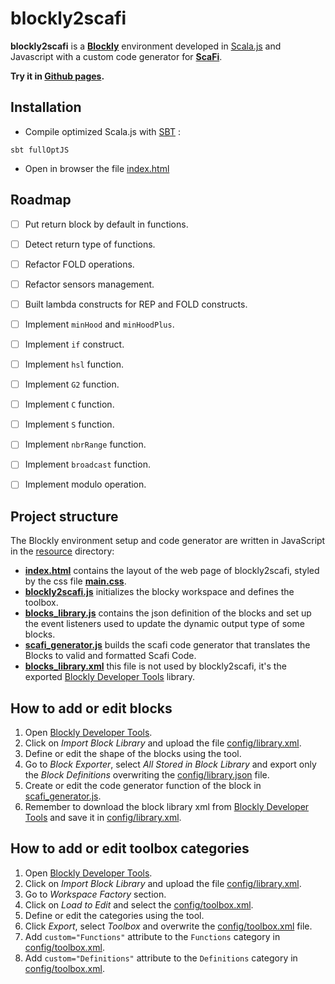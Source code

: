 # blockly2scafi #

**blockly2scafi** is a [**Blockly**](https://developers.google.com/blockly/) environment developed
in [Scala.js](http://www.scala-js.org/) and Javascript with a custom code generator for [**ScaFi**](https://scafi.github.io/).

**Try it in <a href="https://alemazzo.github.io/blockly2scafi/" target="_blank">Github pages</a>.**

## Installation

- Compile optimized Scala.js with [SBT](https://www.scala-sbt.org/) :

```
sbt fullOptJS
```

- Open in browser the file [index.html](src/main/resources/index.html)


<!-- ROADMAP -->
## Roadmap

- [ ] Put return block by default in functions.
- [ ] Detect return type of functions.
- [ ] Refactor FOLD operations.
- [ ] Refactor sensors management.
- [ ] Built lambda constructs for REP and FOLD constructs.
- [ ] Implement `minHood` and `minHoodPlus`.
- [ ] Implement `if` construct.
- [ ] Implement `hsl` function.
- [ ] Implement `G2` function.
- [ ] Implement `C` function.
- [ ] Implement `S` function.
- [ ] Implement `nbrRange` function.
- [ ] Implement `broadcast` function.
- [ ] Implement modulo operation.


## Project structure
The Blockly environment setup and code generator are written in JavaScript in the [resource](src/main/resources) directory:
- **[index.html](src/main/resources/index.html)** contains the layout of the web page of blockly2scafi, styled by the css file **[main.css](src/main/resources/main.css)**.
- **[blockly2scafi.js](src/main/resources/blockly2scafi.js)** initializes the blocky workspace and defines the toolbox.
- **[blocks_library.js](src/main/resources/blocks_library.js)** contains the json definition of the blocks and set up the event listeners used to update the dynamic output type of some blocks.
- **[scafi_generator.js](src/main/resources/scafi_generator.js)** builds the scafi code generator that translates the Blocks to valid and formatted Scafi Code.
- **[blocks_library.xml](src/main/resources/config/library.xml)** this file is not used by blockly2scafi, it's the exported [Blockly Developer Tools](https://blockly-demo.appspot.com/static/demos/blockfactory/index.html#) library.

## How to add or edit blocks
1. Open [Blockly Developer Tools](https://blockly-demo.appspot.com/static/demos/blockfactory/index.html#).
2. Click on *Import Block Library* and upload the file [config/library.xml](src/main/resources/config/library.xml).
3. Define or edit the shape of the blocks using the tool.
4. Go to *Block Exporter*, select *All Stored in Block Library* and export only the *Block Definitions* overwriting the [config/library.json](src/main/resources/config/library.json) file. 
5. Create or edit the code generator function of the block in [scafi_generator.js](src/main/resources/scafi_generator.js).
6. Remember to download the block library xml from [Blockly Developer Tools](https://blockly-demo.appspot.com/static/demos/blockfactory/index.html#) and save it in [config/library.xml](src/main/resources/config/library.xml).


## How to add or edit toolbox categories
1. Open [Blockly Developer Tools](https://blockly-demo.appspot.com/static/demos/blockfactory/index.html#).
2. Click on *Import Block Library* and upload the file [config/library.xml](src/main/resources/config/library.xml).
3. Go to *Workspace Factory* section.
4. Click on *Load to Edit* and select the [config/toolbox.xml](src/main/resources/config/toolbox.xml).
5. Define or edit the categories using the tool.
6. Click *Export*, select *Toolbox* and overwrite the [config/toolbox.xml](src/main/resources/config/toolbox.xml) file.
7. Add `custom="Functions"` attribute to the `Functions` category in [config/toolbox.xml](src/main/resources/config/toolbox.xml).
8. Add `custom="Definitions"` attribute to the `Definitions` category in [config/toolbox.xml](src/main/resources/config/toolbox.xml).


